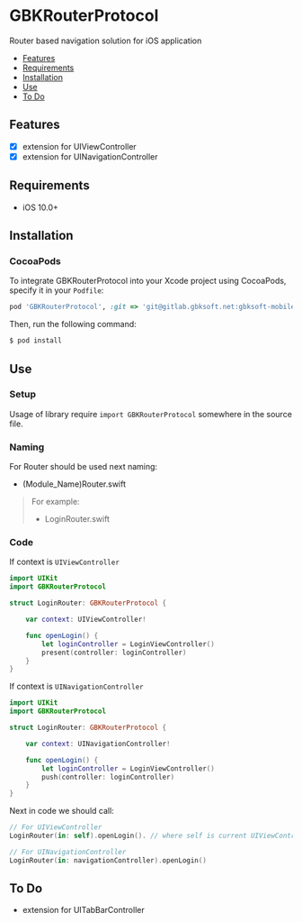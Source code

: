 # GBKRouterProtocol

Router based navigation solution for iOS application

- [Features](#features)
- [Requirements](#requirements)
- [Installation](#installation)
- [Use](#use)
- [To Do](#to-do)

## Features

- [x] extension for UIViewController
- [x] extension for UINavigationController

## Requirements

- iOS 10.0+

## Installation

### CocoaPods
To integrate GBKRouterProtocol into your Xcode project using CocoaPods, specify it in your `Podfile`:

```ruby
pod 'GBKRouterProtocol', :git => 'git@gitlab.gbksoft.net:gbksoft-mobile-department/ios/gbkrouterprotocol.git'
```

Then, run the following command:

```bash
$ pod install
```

## Use

### Setup
Usage of library require `import GBKRouterProtocol` somewhere in the source file.

### Naming

For Router should be used next naming:
- (Module_Name)Router.swift

> For example:
>  - LoginRouter.swift

### Code

If context is `UIViewController`

```swift
import UIKit
import GBKRouterProtocol

struct LoginRouter: GBKRouterProtocol {

    var context: UIViewController!

    func openLogin() {
        let loginController = LoginViewController()
        present(controller: loginController)
    }
}
```

If context is `UINavigationController`

```swift
import UIKit
import GBKRouterProtocol

struct LoginRouter: GBKRouterProtocol {

    var context: UINavigationController!

    func openLogin() {
        let loginController = LoginViewController()
        push(controller: loginController)
    }
}
```

Next in code we should call:

```swift
// For UIViewController
LoginRouter(in: self).openLogin(). // where self is current UIViewController

// For UINavigationController
LoginRouter(in: navigationController).openLogin()
```


## To Do
- extension for UITabBarController
